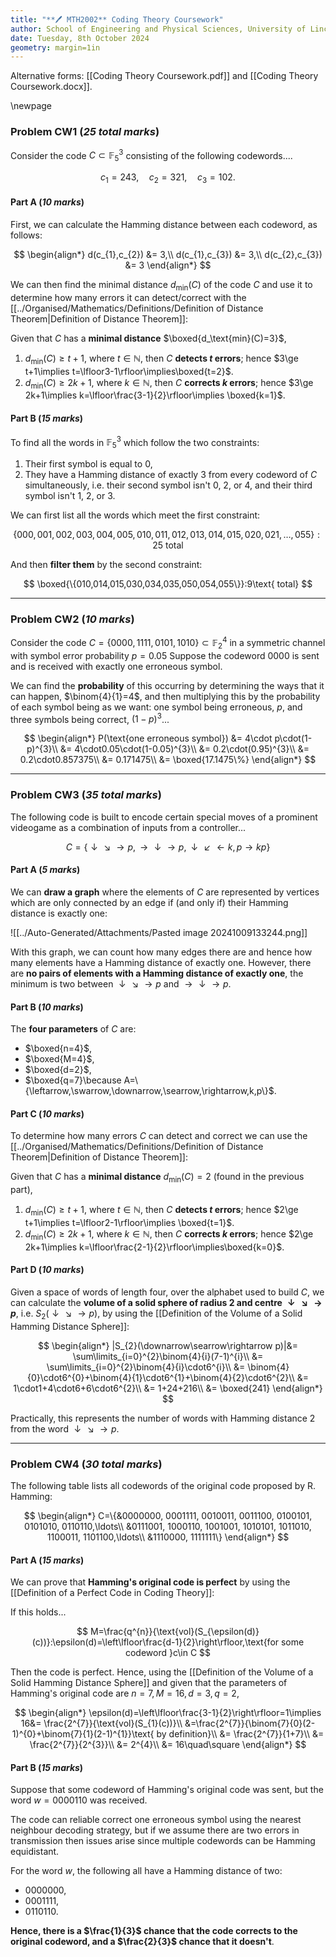 ```yaml
---
title: "**🖊 MTH2002** Coding Theory Coursework"
author: School of Engineering and Physical Sciences, University of Lincoln
date: Tuesday, 8th October 2024
geometry: margin=1in
---
```


Alternative forms: [[Coding Theory Coursework.pdf]] and [[Coding Theory Coursework.docx]].

\newpage
### Problem CW1 (*25 total marks*)

Consider the code $C\subset \mathbb{F}_{5}^{3}$ consisting of the following codewords....

$$
c_{1}=243,\quad c_{2}=321,\quad c_{3}=102.
$$

#### Part A (*10 marks*)

First, we can calculate the Hamming distance between each codeword, as follows:

$$
\begin{align*}
d(c_{1},c_{2}) &= 3,\\
d(c_{1},c_{3}) &= 3,\\
d(c_{2},c_{3}) &= 3
\end{align*}
$$

We can then find the minimal distance $d_\text{min}(C)$ of the code $C$ and use it to determine how many errors it can detect/correct with the [[../Organised/Mathematics/Definitions/Definition of Distance Theorem|Definition of Distance Theorem]]:

Given that $C$ has a **minimal distance** $\boxed{d_\text{min}(C)=3}$,

1. $d_{\text{min}}(C)\ge t+1$, where $t\in \mathbb{N}$, then $C$ **detects $t$ errors**; hence $3\ge t+1\implies t=\lfloor3-1\rfloor\implies\boxed{t=2}$.
2. $d_{\text{min}}(C)\ge 2k+1$, where $k\in \mathbb{N}$, then $C$ **corrects $k$ errors**; hence $3\ge 2k+1\implies k=\lfloor\frac{3-1}{2}\rfloor\implies \boxed{k=1}$.

#### Part B (*15 marks*)

To find all the words in $\mathbb{F}_{5}^{3}$ which follow the two constraints:

1. Their first symbol is equal to $0$, 
2. They have a Hamming distance of exactly $3$ from every codeword of $C$ simultaneously, i.e. their second symbol isn't $0$, $2$, or $4$, and their third symbol isn't $1$, $2$, or $3$.

We can first list all the words which meet the first constraint:

$$
\{000,001,002,003,004,005,010,011,012,013,014,015,020,021,\ldots,055\}:25\text{ total}
$$

And then **filter them** by the second constraint:

$$
\boxed{\{010,014,015,030,034,035,050,054,055\}}:9\text{ total}
$$

---


### Problem CW2 (*10 marks*)

Consider the code $C=\{0000,1111,0101,1010\}\subset \mathbb{F}_{2}^{4}$ in a symmetric channel with symbol error probability $p=0.05$ Suppose the codeword $0000$ is sent and is received with exactly one erroneous symbol.

We can find the **probability** of this occurring by determining the ways that it can happen, $\binom{4}{1}=4$, and then multiplying this by the probability of each symbol being as we want: one symbol being erroneous, $p$, and three symbols being correct, $(1-p)^{3}$...

$$
\begin{align*}
P(\text{one erroneous symbol}) &= 4\cdot p\cdot(1-p)^{3}\\
&= 4\cdot0.05\cdot(1-0.05)^{3}\\
&= 0.2\cdot(0.95)^{3}\\
&= 0.2\cdot0.857375\\
&= 0.171475\\
&= \boxed{17.1475\%}
\end{align*}
$$

---


### Problem CW3 (*35 total marks*)

The following code is built to encode certain special moves of a prominent videogame as a combination of inputs from a controller...

$$
C=\{\downarrow\searrow\rightarrow p,\rightarrow\downarrow\rightarrow p,\downarrow\swarrow\leftarrow k, p\rightarrow kp\}
$$

#### Part A (*5 marks*)

We can **draw a graph** where the elements of $C$ are represented by vertices which are only connected by an edge if (and only if) their Hamming distance is exactly one:

![[../Auto-Generated/Attachments/Pasted image 20241009133244.png]]

With this graph, we can count how many edges there are and hence how many elements have a Hamming distance of exactly one. However, there are **no pairs of elements with a Hamming distance of exactly one**, the minimum is two between $\downarrow\searrow\rightarrow p$ and $\rightarrow\downarrow\rightarrow p$.

#### Part B (*10 marks*)

The **four parameters** of $C$ are:

- $\boxed{n=4}$,
- $\boxed{M=4}$,
- $\boxed{d=2}$,
- $\boxed{q=7}\because A=\{\leftarrow,\swarrow,\downarrow,\searrow,\rightarrow,k,p\}$.

#### Part C (*10 marks*)

To determine how many errors $C$ can detect and correct we can use the [[../Organised/Mathematics/Definitions/Definition of Distance Theorem|Definition of Distance Theorem]]:

Given that $C$ has a **minimal distance** $d_\text{min}(C)=2$ (found in the previous part),

1. $d_{\text{min}}(C)\ge t+1$, where $t\in \mathbb{N}$, then $C$ **detects $t$ errors**; hence $2\ge t+1\implies t=\lfloor2-1\rfloor\implies \boxed{t=1}$.
2. $d_{\text{min}}(C)\ge 2k+1$, where $k\in \mathbb{N}$, then $C$ **corrects $k$ errors**; hence $2\ge 2k+1\implies k=\lfloor\frac{2-1}{2}\rfloor\implies\boxed{k=0}$.

#### Part D (*10 marks*)

Given a space of words of length four, over the alphabet used to build $C$, we can calculate the **volume of a solid sphere of radius $2$ and centre $\downarrow\searrow\rightarrow p$**, i.e. $S_{2}(\downarrow\searrow\rightarrow p)$, by using the [[Definition of the Volume of a Solid Hamming Distance Sphere]]:

$$
\begin{align*}
|S_{2}(\downarrow\searrow\rightarrow p)|&= \sum\limits_{i=0}^{2}\binom{4}{i}(7-1)^{i}\\
&= \sum\limits_{i=0}^{2}\binom{4}{i}\cdot6^{i}\\
&= \binom{4}{0}\cdot6^{0}+\binom{4}{1}\cdot6^{1}+\binom{4}{2}\cdot6^{2}\\
&= 1\cdot1+4\cdot6+6\cdot6^{2}\\
&= 1+24+216\\
&= \boxed{241}
\end{align*}
$$

Practically, this represents the number of words with Hamming distance 2 from the word $\downarrow\searrow\rightarrow p$.

---


### Problem CW4 (*30 total marks*)

The following table lists all codewords of the original code proposed by R. Hamming:

$$
\begin{align*}
C=\{&0000000, 0001111, 0010011, 0011100, 0100101, 0101010, 0110110,\ldots\\
&0111001, 1000110, 1001001, 1010101, 1011010, 1100011, 1101100,\ldots\\
&1110000, 1111111\}
\end{align*}
$$

#### Part A (*15 marks*)

We can prove that **Hamming's original code is perfect** by using the [[Definition of a Perfect Code in Coding Theory]]:

If this holds...

$$
M=\frac{q^{n}}{\text{vol}(S_{\epsilon(d)}(c))}:\epsilon(d)=\left\lfloor\frac{d-1}{2}\right\rfloor,\text{for some codeword }c\in C
$$

Then the code is perfect. Hence, using the [[Definition of the Volume of a Solid Hamming Distance Sphere]] and given that the parameters of Hamming's original code are $n=7,M=16,d=3,q=2$,

$$
\begin{align*}
\epsilon(d)=\left\lfloor\frac{3-1}{2}\right\rfloor=1\implies 16&= \frac{2^{7}}{\text{vol}(S_{1}(c))}\\
&=\frac{2^{7}}{\binom{7}{0}(2-1)^{0}+\binom{7}{1}(2-1)^{1}}\text{ by definition}\\
&= \frac{2^{7}}{1+7}\\
&= \frac{2^{7}}{2^{3}}\\
&= 2^{4}\\
&= 16\quad\square
\end{align*}
$$

#### Part B (*15 marks*)

Suppose that some codeword of Hamming's original code was sent, but the word $w=0000110$ was received.

The code can reliable correct one erroneous symbol using the nearest neighbour decoding strategy, but if we assume there are two errors in transmission then issues arise since multiple codewords can be Hamming equidistant.

For the word $w$, the following all have a Hamming distance of two:

- $0000000$,
- $0001111$,
- $0110110$.

**Hence, there is a $\frac{1}{3}$ chance that the code corrects to the original codeword, and a $\frac{2}{3}$ chance that it doesn't**.
